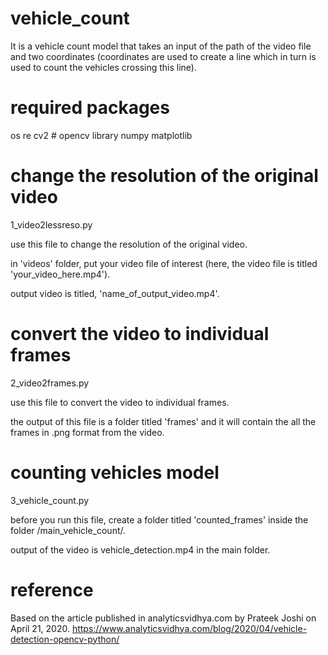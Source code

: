 # vehicle_count
It is a vehicle count model that takes an input of the path of the video file and two coordinates (coordinates are used to create a line which in turn is used to count the vehicles crossing this line).

# required packages
os
re
cv2 # opencv library
numpy
matplotlib

# change the resolution of the original video

1_video2lessreso.py

use this file to change the resolution of the original video.

in 'videos' folder, put your video file of interest (here, the video file is titled 'your_video_here.mp4').

output video is titled, 'name_of_output_video.mp4'.


# convert the video to individual frames

2_video2frames.py

use this file to convert the video to individual frames.

the output of this file is a folder titled 'frames' and it will contain the all the frames in .png format from the video.

# counting vehicles model

3_vehicle_count.py

before you run this file, create a folder titled 'counted_frames' inside the folder /main_vehicle_count/.

output of the video is vehicle_detection.mp4 in the main folder.



# reference

Based on the article published in analyticsvidhya.com by Prateek Joshi on April 21, 2020.
https://www.analyticsvidhya.com/blog/2020/04/vehicle-detection-opencv-python/

